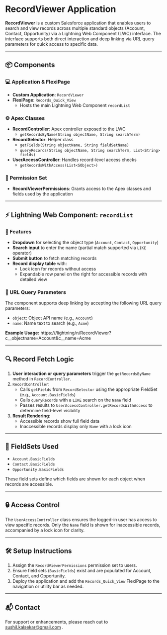 # RecordViewer Application

**RecordViewer** is a custom Salesforce application that enables users to search and view records across multiple standard objects (Account, Contact, Opportunity) via a Lightning Web Component (LWC) interface. The interface supports both direct interaction and deep linking via URL query parameters for quick access to specific data.

---

## 📦 Components

### 💻 Application & FlexiPage
- **Custom Application**: `RecordViewer`
- **FlexiPage**: `Records_Quick_View`
  - Hosts the main Lightning Web Component `recordList`

### ⚙️ Apex Classes
- **RecordController**: Apex controller exposed to the LWC
  - `getRecordsByName(String objectName, String searchTerm)`
- **RecordSelector**: Helper class
  - `getFields(String objectName, String fieldSetName)`
  - `queryRecords(String objectName, String searchTerm, List<String> fields)`
- **UserAccessController**: Handles record-level access checks
  - `getRecordsWithAccess(List<SObject>)`

### 🔐 Permission Set
- **RecordViewerPermissions**: Grants access to the Apex classes and fields used by the application

---

## ⚡ Lightning Web Component: `recordList`

### 🔧 Features
- **Dropdown** for selecting the object type (`Account`, `Contact`, `Opportunity`)
- **Search input** to enter the name (partial match supported via `LIKE` operator)
- **Submit button** to fetch matching records
- **Record display table** with:
  - Lock icon for records without access
  - Expandable row panel on the right for accessible records with detailed view

### 🔗 URL Query Parameters
The component supports deep linking by accepting the following URL query parameters:
- `object`: Object API name (e.g., `Account`)
- `name`: Name text to search (e.g., `Acme`)

**Example Usage:**
https://<your-salesforce-instance>/lightning/n/RecordViewer?c__objectname=Account&c__name=Acme

---

## 🔍 Record Fetch Logic

1. **User interaction or query parameters** trigger the `getRecordsByName` method in `RecordController`.
2. `RecordController`:
   - Calls `getFields` from `RecordSelector` using the appropriate FieldSet (e.g., `Account.BasicFields`)
   - Calls `queryRecords` with a `LIKE` search on the `Name` field
   - Passes results to `UserAccessController.getRecordsWithAccess` to determine field-level visibility
3. **Result Rendering**:
   - Accessible records show full field data
   - Inaccessible records display only `Name` with a lock icon

---

## 📁 FieldSets Used
- `Account.BasicFields`
- `Contact.BasicFields`
- `Opportunity.BasicFields`

These field sets define which fields are shown for each object when records are accessible.

---

## 🔒 Access Control

The `UserAccessController` class ensures the logged-in user has access to view specific records. Only the `Name` field is shown for inaccessible records, accompanied by a lock icon for clarity.

---

## 🛠️ Setup Instructions

1. Assign the `RecordViewerPermissions` permission set to users.
2. Ensure field sets (`BasicFields`) exist and are populated for Account, Contact, and Opportunity.
3. Deploy the application and add the `Records_Quick_View` FlexiPage to the navigation or utility bar as needed.

---

## 📬 Contact

For support or enhancements, please reach out to sushil.kalsekar@gmail.com .
